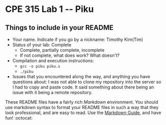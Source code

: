 # CPE 315 Lab 1 -- Piku

## Things to include in your README

* Your name. Indicate if you go by a nickname: Timothy Kim(Tim)
* Status of your lab: Complete
  * Complete, partially complete, incomplete
  * If not complete, what does work? What doesn't?
* Compilation and execution instructions:
  * `gcc -o piku piku.s`
  * `./piku`
* Issues that you encountered along the way, and anything you have questions about: I was not able to clone my repository into the server so I had to copy and paste code. It said something about there being an issue with it being a remote repository.


These README files have a fairly rich _Markdown_ environment. You should use
markdown syntax to format your README files in such a way that they look
professional, and are easy to read. Use the 
[Markdown Guide](https://guides.github.com/features/mastering-markdown/), and
have fun! :octocat:


